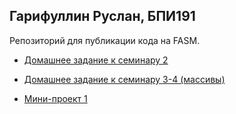 ## Гарифуллин Руслан, БПИ191

Репозиторий для публикации кода на FASM.

 - [Домашнее задание к семинару 2](./task01)
 - [Домашнее задание к семинару 3-4 (массивы)](./task02)

 - [Мини-проект 1](./project01)